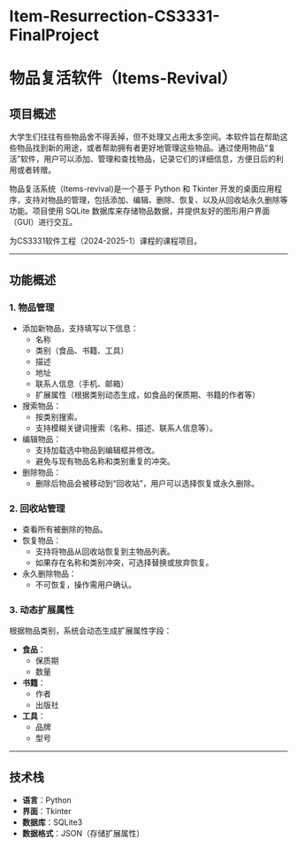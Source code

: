 # Item-Resurrection-CS3331-FinalProject
# 物品复活软件（Items-Revival）

## 项目概述
大学生们往往有些物品舍不得丢掉，但不处理又占用太多空间。本软件旨在帮助这些物品找到新的用途，或者帮助拥有者更好地管理这些物品。通过使用物品“复活”软件，用户可以添加、管理和查找物品，记录它们的详细信息，方便日后的利用或者转赠。

物品复活系统（Items-revival)是一个基于 Python 和 Tkinter 开发的桌面应用程序，支持对物品的管理，包括添加、编辑、删除、恢复、以及从回收站永久删除等功能。项目使用 SQLite 数据库来存储物品数据，并提供友好的图形用户界面（GUI）进行交互。

为CS3331软件工程（2024-2025-1）课程的课程项目。

---

## 功能概述

### 1. **物品管理**
- 添加新物品，支持填写以下信息：
  - 名称
  - 类别（食品、书籍、工具）
  - 描述
  - 地址
  - 联系人信息（手机、邮箱）
  - 扩展属性（根据类别动态生成，如食品的保质期、书籍的作者等）
- 搜索物品：
  - 按类别搜索。
  - 支持模糊关键词搜索（名称、描述、联系人信息等）。
- 编辑物品：
  - 支持加载选中物品到编辑框并修改。
  - 避免与现有物品名称和类别重复的冲突。
- 删除物品：
  - 删除后物品会被移动到“回收站”，用户可以选择恢复或永久删除。

### 2. **回收站管理**
- 查看所有被删除的物品。
- 恢复物品：
  - 支持将物品从回收站恢复到主物品列表。
  - 如果存在名称和类别冲突，可选择替换或放弃恢复。
- 永久删除物品：
  - 不可恢复，操作需用户确认。

### 3. **动态扩展属性**
根据物品类别，系统会动态生成扩展属性字段：
- **食品**：
  - 保质期
  - 数量
- **书籍**：
  - 作者
  - 出版社
- **工具**：
  - 品牌
  - 型号

---

## 技术栈

- **语言**：Python
- **界面**：Tkinter
- **数据库**：SQLite3
- **数据格式**：JSON（存储扩展属性）
